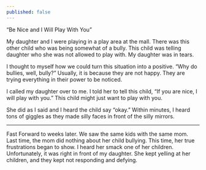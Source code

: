 ```yaml
---
published: false
---
```

“Be Nice and I Will Play With You”

My daughter and I were playing in a play area at the mall. There was this other child who was being somewhat of a bully. This child was telling daughter who she was not allowed to play with. My daughter was in tears.

I thought to myself how we could turn this situation into a positive. “Why do bullies, well, bully?” Usually, it is because they are not happy. They are trying everything in their power to be noticed.

I called my daughter over to me. I told her to tell this child, “If you are nice, I will play with you.”  This child might just want to play with you.

She did as I said and I heard the child say “okay.” Within minutes, I heard tons of giggles as they made silly faces in front of the silly mirrors.


----

Fast Forward to weeks later.  We saw the same kids with the same mom.  Last time, the mom did nothing about her child bullying. This time, her true frustrations began to show. I heard her smack one of her children. Unfortunately, it was right in front of my daughter.  She kept yelling at her children, and they kept not responding and defying.